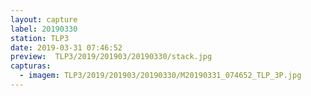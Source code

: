 ```yaml
---
layout: capture
label: 20190330
station: TLP3
date: 2019-03-31 07:46:52
preview:  TLP3/2019/201903/20190330/stack.jpg
capturas:
  - imagem: TLP3/2019/201903/20190330/M20190331_074652_TLP_3P.jpg
---
```

